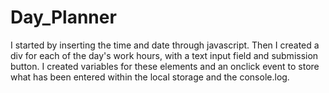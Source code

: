 # Day_Planner
I started by inserting the time and date through javascript. 
Then I created a div for each of the day's work hours, with a text input field and submission button. 
I created variables for these elements and an onclick event to store what has been entered within the local storage and the console.log. 
